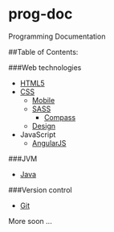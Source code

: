 # prog-doc
Programming Documentation

##Table of Contents:

###Web technologies
- [HTML5](web-tech/html/html5.md "HTML5 Documentation")
- [CSS](web-tech/css/css.md "CSS Documentation")
  - [Mobile](web-tech/css/css-mobile.md "CSS Mobile Documentation")
  - [SASS](web-tech/css/sass.md "SASS Documentation")
    - [Compass](web-tech/css/compass.md "Compass Documentation")
  - [Design](web-tech/css/design.md "Design Documentation")
- JavaScript
  - [AngularJS](js/angularJS/angular.md "AngularJS Documentation")

###JVM
- [Java](jvm/java.md "Java Documentation")

###Version control
- [Git](version-control/git.md "Git Documentation")

More soon ...
